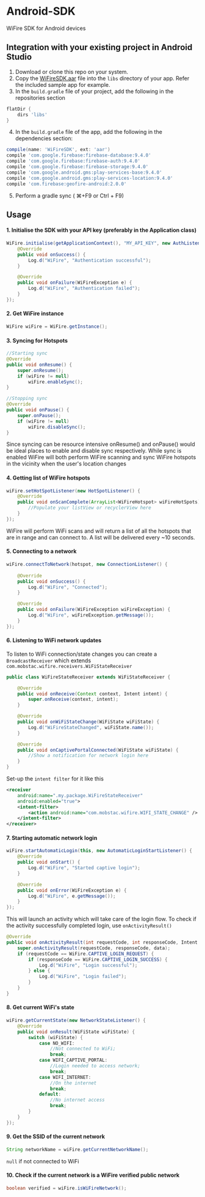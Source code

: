 # Android-SDK
WiFire SDK for Android devices

## Integration with your existing project in Android Studio

1. Download or clone this repo on your system.
2. Copy the [WiFireSDK.aar](https://github.com/WiFire/Android-SDK/blob/master/WiFireSDKSample/app/libs/WifireSDK.aar) file into the `libs` directory of your app. Refer the included sample app for example.
3. In the `build.gradle` file of your project, add the following in the repositories section

```groovy
flatDir {
    dirs 'libs'
}
```

4. In the `build.gradle` file of the app, add the following in the dependencies section:

```groovy
compile(name: 'WiFireSDK', ext: 'aar')
compile 'com.google.firebase:firebase-database:9.4.0'
compile 'com.google.firebase:firebase-auth:9.4.0'
compile 'com.google.firebase:firebase-storage:9.4.0'
compile 'com.google.android.gms:play-services-base:9.4.0'
compile 'com.google.android.gms:play-services-location:9.4.0'
compile 'com.firebase:geofire-android:2.0.0'
```

5. Perform a gradle sync ( ⌘+F9 or Ctrl + F9)


## Usage

#### 1. Initialise the SDK with your API key (preferably in the Application class)

```java
WiFire.initialise(getApplicationContext(), "MY_API_KEY", new AuthListener() {
    @Override
    public void onSuccess() {
        Log.d("WiFire", "Authentication successful");
    }

    @Override
    public void onFailure(WiFireException e) {
        Log.d("WiFire", "Authentication failed");
    }
});
```

#### 2. Get WiFire instance

```java
WiFire wiFire = WiFire.getInstance();
```

#### 3. Syncing for Hotspots

```java
//Starting sync
@Override
public void onResume() {
    super.onResume();
    if (wiFire != null) 
    	wiFire.enableSync();
}

//Stopping sync
@Override
public void onPause() {
    super.onPause();
    if (wiFire != null) 
    	wiFire.disableSync();
}
```

Since syncing can be resource intensive onResume() and onPause() would be ideal places to enable and disable sync respectively.
While sync is enabled WiFire will both perform WiFire scanning and sync WiFire hotspots in the vicinity when the user's location changes


#### 4. Getting list of WiFire hotspots

```java
wiFire.setHotSpotListener(new HotSpotListener() {
    @Override
    public void onScanComplete(ArrayList<WiFireHotspot> wiFireHotSpots) {
        //Populate your listView or recyclerView here
    }
});
```


WiFire will perform WiFi scans and will return a list of all the hotspots that are in range and can connect to.
A list will be delivered every ~10 seconds.

#### 5. Connecting to a network

```java
wiFire.connectToNetwork(hotspot, new ConnectionListener() {
        
    @Override
    public void onSuccess() {
    	Log.d("WiFire", "Connected");
    }

    @Override
    public void onFailure(WiFireException wiFireException) {
      	Log.d("WiFire", wiFireException.getMessage());
    }
});
```

#### 6. Listening to WiFi network updates

To listen to WiFi connection/state changes you can create a `BroadcastReceiver` which extends `com.mobstac.wifire.receivers.WiFiStateReceiver`

```java
public class WiFireStateReceiver extends WiFiStateReceiver {

    @Override
    public void onReceive(Context context, Intent intent) {
        super.onReceive(context, intent);
    }

    @Override
    public void onWiFiStateChange(WiFiState wiFiState) {
        Log.d("WiFireStateChanged", wiFiState.name());
    }

    @Override
    public void onCaptivePortalConnected(WiFiState wiFiState) {
        //Show a notification for network login here
    }
}
```

Set-up the `intent filter` for it like this

```xml
<receiver
    android:name=".my.package.WiFireStateReceiver"
    android:enabled="true">
    <intent-filter>
        <action android:name="com.mobstac.wifire.WIFI_STATE_CHANGE" />
    </intent-filter>
</receiver>
```

#### 7. Starting automatic network login

```java
wiFire.startAutomaticLogin(this, new AutomaticLoginStartListener() {
    @Override
    public void onStart() {
        Log.d("WiFire", "Started captive login");
    }

    @Override
    public void onError(WiFireException e) {
        Log.d("WiFire", e.getMessage());
    }
});
```

This will launch an activity which will take care of the login flow.
To check if the activity successfully completed login, use `onActivityResult()`

```java
@Override
public void onActivityResult(int requestCode, int responseCode, Intent data) {
    super.onActivityResult(requestCode, responseCode, data);
    if (requestCode == WiFire.CAPTIVE_LOGIN_REQUEST) {
        if (responseCode == WiFire.CAPTIVE_LOGIN_SUCCESS) {
            Log.d("WiFire", "Login successful");
        } else {
            Log.d("WiFire", "Login failed");
        }
    }
}
```

#### 8. Get current WiFi's state 

```java
wiFire.getCurrentState(new NetworkStateListener() {
    @Override
    public void onResult(WiFiState wiFiState) {
        switch (wiFiState) {
            case NO_WIFI:
                //Not connected to WiFi;
                break;
            case WIFI_CAPTIVE_PORTAL:
                //Login needed to access network;
                break;
            case WIFI_INTERNET:
                //On the internet
                break;
            default:
                //No internet access
                break;
        }
    }
});
```

#### 9. Get the SSID of the current network

```java
String networkName = wiFire.getCurrentNetworkName();
```

`null` if not connected to WiFi


#### 10. Check if the current network is a WiFire verified public network

```java
boolean verified = wiFire.isWiFireNetwork();
```


